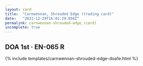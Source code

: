 ```yaml
---
layout: card
title:  "Carnwennan, Shrouded Edge (trading card)"
date:   "2022-12-29T16:01:29.056Z"
permalink: carnwennan-shrouded-edge_(card)
incomplete: true
---
```


## DOA 1st &middot; EN-065 R

{% include templates/carnwennan-shrouded-edge-doa1e.html %}
